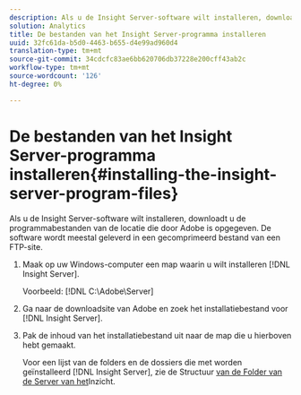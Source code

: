 ```yaml
---
description: Als u de Insight Server-software wilt installeren, downloadt u de programmabestanden van de locatie die door Adobe is opgegeven. De software wordt meestal geleverd in een gecomprimeerd bestand van een FTP-site.
solution: Analytics
title: De bestanden van het Insight Server-programma installeren
uuid: 32fc61da-b5d0-4463-b655-d4e99ad960d4
translation-type: tm+mt
source-git-commit: 34cdcfc83ae6bb620706db37228e200cff43ab2c
workflow-type: tm+mt
source-wordcount: '126'
ht-degree: 0%

---
```



# De bestanden van het Insight Server-programma installeren{#installing-the-insight-server-program-files}

Als u de Insight Server-software wilt installeren, downloadt u de programmabestanden van de locatie die door Adobe is opgegeven. De software wordt meestal geleverd in een gecomprimeerd bestand van een FTP-site.

1. Maak op uw Windows-computer een map waarin u wilt installeren [!DNL Insight Server].

   Voorbeeld: [!DNL C:\Adobe\Server]

1. Ga naar de downloadsite van Adobe en zoek het installatiebestand voor [!DNL Insight Server].
1. Pak de inhoud van het installatiebestand uit naar de map die u hierboven hebt gemaakt.

   Voor een lijst van de folders en de dossiers die met worden geïnstalleerd [!DNL Insight Server], zie de Structuur [van de Folder van de Server van het](../../../../home/c-inst-svr/c-cfg-stgs-ref/c-ins-svr-dir-str.md#concept-5bcc8cf6d4d44fa6be43a97d23d1a20c)Inzicht.

